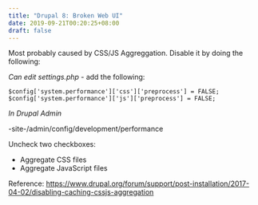 ```yaml
---
title: "Drupal 8: Broken Web UI"
date: 2019-09-21T00:20:25+08:00
draft: false
---
```


Most probably caused by CSS/JS Aggreggation. Disable it by doing the following:

*Can edit settings.php* - add the following:
```
$config['system.performance']['css']['preprocess'] = FALSE;
$config['system.performance']['js']['preprocess'] = FALSE;
```

*In Drupal Admin*

-site-/admin/config/development/performance

Uncheck two checkboxes:
* Aggregate CSS files
* Aggregate JavaScript files

Reference: https://www.drupal.org/forum/support/post-installation/2017-04-02/disabling-caching-cssjs-aggregation
